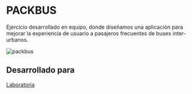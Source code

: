 # PACKBUS
Ejercicio desarrollado en equipo, donde diseñamos una aplicación para mejorar la experiencia de usuario a pasajeros frecuentes de buses inter-urbanos.

![packbus](https://user-images.githubusercontent.com/32289134/38237420-8a76add8-36fd-11e8-80d4-b995905e19a0.jpeg)

## Desarrollado para 
[Laboratoria](http://laboratoria.la)